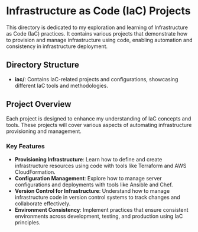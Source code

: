 # Infrastructure as Code (IaC) Projects

This directory is dedicated to my exploration and learning of Infrastructure as Code (IaC) practices. It contains various projects that demonstrate how to provision and manage infrastructure using code, enabling automation and consistency in infrastructure deployment.

## Directory Structure

- **iac/**: Contains IaC-related projects and configurations, showcasing different IaC tools and methodologies.

## Project Overview

Each project is designed to enhance my understanding of IaC concepts and tools. These projects will cover various aspects of automating infrastructure provisioning and management.

### Key Features

- **Provisioning Infrastructure**: Learn how to define and create infrastructure resources using code with tools like Terraform and AWS CloudFormation.
- **Configuration Management**: Explore how to manage server configurations and deployments with tools like Ansible and Chef.
- **Version Control for Infrastructure**: Understand how to manage infrastructure code in version control systems to track changes and collaborate effectively.
- **Environment Consistency**: Implement practices that ensure consistent environments across development, testing, and production using IaC principles.
